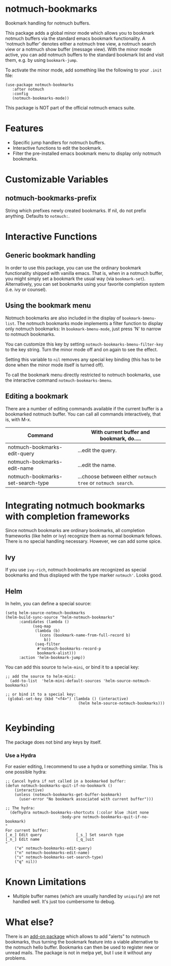 # notmuch-bookmarks

Bookmark handling for notmuch buffers.

This package adds a global minor mode which allows you to bookmark
 notmuch buffers via the standard emacs bookmark functionality. A
 'notmuch buffer' denotes either a notmuch tree view, a notmuch search
 view or a notmuch show buffer (message view). With the minor mode
 active, you can add notmuch buffers to the standard bookmark list and
 visit them, e.g. by using `bookmark-jump`.

 To activate the minor mode, add something like the following to
 your `.init` file:

```emacs-lisp 
(use-package notmuch-bookmarks
   :after notmuch
   :config
   (notmuch-bookmarks-mode))
```

 This package is NOT part of the official notmuch emacs suite.

# Features

 - Specific jump handlers for notmuch buffers.
 - Interactive functions to edit the bookmark.
 - Filter the pre-installed emacs bookmark menu to display only
   notmuch bookmarks.

# Customizable Variables

## notmuch-bookmarks-prefix 

String which prefixes newly created bookmarks. If nil, do not prefix
anything. Defaults to `notmuch:`.

# Interactive Functions

## Generic bookmark handling

In order to use this package, you can use the ordinary bookmark
functionality shipped with vanilla emacs. That is, when in a notmuch
buffer, you might simply set a bookmark the usual way (via
`bookmark-set`).  Alternatively, you can set bookmarks using your
favorite completion system (i.e. ivy or counsel).

## Using the bookmark menu

Notmuch bookmarks are also included in the display of
`bookmark-bmenu-list`. The notmuch bookmarks mode implements a filter
function to display only notmuch bookmarks: In `bookmark-bmenu-mode`,
just press 'N' to narrow to notmuch bookmarks. 

You can customize this key by setting
`notmuch-bookmarks-bmenu-filter-key` to the key string. Turn the minor
mode off and on again to see the effect. 

Setting this variable to `nil` removes any special key binding (this
has to be done when the minor mode itself is turned off).

To call the bookmark menu directly restricted to notmuch bookmarks,
use the interactive command `notmuch-bookmarks-bmenu`.

## Editing a bookmark

There are a number of editing commands available if the current buffer
is a bookmarked notmuch buffer. You can call all commands
interactively, that is, with M-x. 

| Command                           | With current buffer and bookmark, do.....                 |
|-----------------------------------|----------------------------------------------------------|
| notmuch-bookmarks-edit-query      | ...edit the query.                                        |
| notmuch-bookmarks-edit-name       | ...edit the name.                                            |
| notmuch-bookmarks-set-search-type | ...choose between either `notmuch tree` or `notmuch search`. |

# Integrating notmuch bookmarks with completion frameworks

Since notmuch bookmarks are ordinary bookmarks, all completion
frameworks (like helm or ivy) recognize them as normal bookmark
fellows. There is no special handling necessary. However, we can add
some spice.

## Ivy 

If you use `ivy-rich`, notmuch bookmarks are recognized as special
bookmarks and thus displayed with the type marker `notmuch'`. Looks good.

## Helm

In helm, you can define a special source:

``` emacs-lisp
(setq helm-source-notmuch-bookmarks 
(helm-build-sync-source "helm-notmuch-bookmarks"
	  :candidates (lambda ()
			(seq-map
			 (lambda (b)
			   (cons (bookmark-name-from-full-record b)
				 b))
			 (seq-filter
			  #'notmuch-bookmarks-record-p
			  bookmark-alist)))
	  :action 'helm-bookmark-jump))
```

You can add this source to `helm-mini`, or bind it to a special key:

``` emacs-lisp
;; add the source to helm-mini:
  (add-to-list  'helm-mini-default-sources 'helm-source-notmuch-bookmarks)

;; or bind it to a special key:
 (global-set-key (kbd "<f4>") (lambda () (interactive)
                                (helm helm-source-notmuch-bookmarks)))
					
```

# Keybinding

The package does not bind any keys by itself. 

### Use a Hydra

For easier editing, I recommend to use a hydra or something similar.
This is one possible hydra:

``` emacs-lisp
;; Cancel hydra if not called in a bookmarked buffer:
(defun notmuch-bookmarks-quit-if-no-bookmark ()
    (interactive)
    (unless (notmuch-bookmarks-get-buffer-bookmark)
      (user-error "No bookmark associated with current buffer")))
	  
;; The hydra:
  (defhydra notmuch-bookmarks-shortcuts (:color blue :hint none
						:body-pre notmuch-bookmarks-quit-if-no-bookmark)
"
For current buffer:
[_e_] Edit query               [_s_] Set search type
[_n_] Edit name                [_q_]uit
"
    ("e" notmuch-bookmarks-edit-query)
    ("n" notmuch-bookmarks-edit-name)
    ("s" notmuch-bookmarks-set-search-type)
    ("q" nil))
```

# Known Limitations

 - Multiple buffer names (which are usually handled by `uniquify`) are
   not handled well. It's just too cumbersome to debug.

# What else?

There is an [add-on
package](https://github.com/publicimageltd/notmuch-alerts) which
allows to add "alerts" to notmuch bookmarks, thus turning the bookmark
feature into a viable alternative to the notmuch hello buffer.
Bookmarks can then be used to register new or unread mails. The
package is not in melpa yet, but I use it without any problems.
